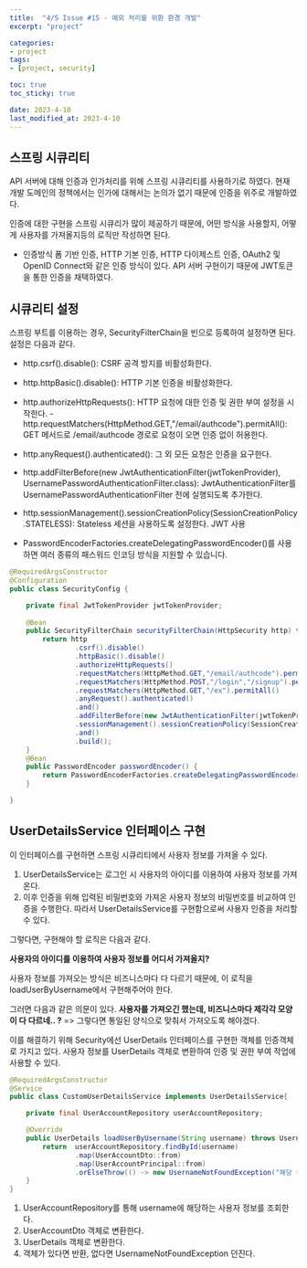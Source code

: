 ```yaml
---
title:  "4/5 Issue #15 - 예외 처리를 위환 환경 개발"
excerpt: "project"

categories:
- project
tags:
- [project, security]

toc: true
toc_sticky: true

date: 2023-4-10
last_modified_at: 2023-4-10
---
```



## 스프링 시큐리티

API 서버에 대해 인증과 인가처리를 위해 스프링 시큐리티를 사용하기로 하였다.
현재 개발 도메인의 정책에서는 인가에 대해서는 논의가 없기 때문에 인증을 위주로 개발하였다.

인증에 대한 구현을 스프링 시큐리가 많이 제공하기 때문에,
어떤 방식을 사용할지, 어떻게 사용자를 가져올지등의 로직만 작성하면 된다.

- 인증방식
  폼 기반 인증, HTTP 기본 인증, HTTP 다이제스트 인증, OAuth2 및 OpenID Connect와 같은 인증 방식이 있다.
  API 서버 구현이기 때문에 JWT토큰을 통한 인증을 채택하였다.

## 시큐리티 설정

스프링 부트를 이용하는 경우, SecurityFilterChain을 빈으로 등록하여 설정하면 된다.
설정은 다음과 같다.

- http.csrf().disable(): CSRF 공격 방지를 비활성화한다.
- http.httpBasic().disable(): HTTP 기본 인증을 비활성화한다.
- http.authorizeHttpRequests(): HTTP 요청에 대한 인증 및 권한 부여 설정을 시작한다.
  -http.requestMatchers(HttpMethod.GET,"/email/authcode").permitAll(): GET 메서드로 /email/authcode 경로로 요청이 오면 인증 없이 허용한다.
- http.anyRequest().authenticated(): 그 외 모든 요청은 인증을 요구한다.
- http.addFilterBefore(new JwtAuthenticationFilter(jwtTokenProvider), UsernamePasswordAuthenticationFilter.class): JwtAuthenticationFilter를 UsernamePasswordAuthenticationFilter 전에 실행되도록 추가한다.
- http.sessionManagement().sessionCreationPolicy(SessionCreationPolicy.STATELESS): Stateless 세션을 사용하도록 설정한다. JWT 사용

- PasswordEncoderFactories.createDelegatingPasswordEncoder()를 사용하면 여러 종류의 패스워드 인코딩 방식을 지원할 수 있습니다.


```java
@RequiredArgsConstructor
@Configuration
public class SecurityConfig {

    private final JwtTokenProvider jwtTokenProvider;
    
    @Bean
    public SecurityFilterChain securityFilterChain(HttpSecurity http) throws Exception {
        return http
                .csrf().disable()
                .httpBasic().disable()
                .authorizeHttpRequests()
                .requestMatchers(HttpMethod.GET,"/email/authcode").permitAll()
                .requestMatchers(HttpMethod.POST,"/login","/signup").permitAll()
                .requestMatchers(HttpMethod.GET,"/ex").permitAll()
                .anyRequest().authenticated()
                .and()
                .addFilterBefore(new JwtAuthenticationFilter(jwtTokenProvider), UsernamePasswordAuthenticationFilter.class)
                .sessionManagement().sessionCreationPolicy(SessionCreationPolicy.STATELESS)
                .and()
                .build();
    }
    @Bean
    public PasswordEncoder passwordEncoder() {
        return PasswordEncoderFactories.createDelegatingPasswordEncoder();
    }

}
```

## UserDetailsService 인터페이스 구현

이 인터페이스를 구현하면 스프링 시큐리티에서 사용자 정보를 가져올 수 있다.
1. UserDetailsService는 로그인 시 사용자의 아이디를 이용하여 사용자 정보를 가져온다.
2. 이후 인증을 위해 입력된 비밀번호와 가져온 사용자 정보의 비밀번호를 비교하여 인증을 수행한다.
   따라서 UserDetailsService를 구현함으로써 사용자 인증을 처리할 수 있다.


그렇다면, 구현해야 할 로직은 다음과 같다.

**사용자의 아이디를 이용하여 사용자 정보를 어디서 가져올지?**

사용자 정보를 가져오는 방식은 비즈니스마다 다 다르기 때문에,
이 로직을 loadUserByUsername에서 구현해주어야 한다.

그러면 다음과 같은 의문이 있다.
**사용자를 가져오긴 했는데, 비즈니스마다 제각각 모양이 다 다르네.. ?**
=> 그렇다면 통일된 양식으로 맞춰서 가져오도록 해야겠다.

이를 해결하기 위해 Security에선 UserDetails 인터페이스를 구현한 객체를 인증객체로 가지고 있다.
사용자 정보를 UserDetails 객체로 변환하여 인증 및 권한 부여 작업에 사용할 수 있다.

```java
@RequiredArgsConstructor
@Service
public class CustomUserDetailsService implements UserDetailsService{

    private final UserAccountRepository userAccountRepository;

    @Override
    public UserDetails loadUserByUsername(String username) throws UsernameNotFoundException {
        return  userAccountRepository.findById(username)
                .map(UserAccountDto::from)
                .map(UserAccountPrincipal::from)
                .orElseThrow(() -> new UsernameNotFoundException("해당 유저를 찾을 수 없습니다." + username));
    }
}
```

1. UserAccountRepository를 통해 username에 해당하는 사용자 정보를 조회한다.
2. UserAccountDto 객체로 변환한다.
3. UserDetails 객체로 변환한다.
4. 객체가 있다면 반환, 없다면 UsernameNotFoundException 던진다.


